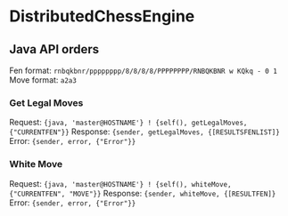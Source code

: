 # DistributedChessEngine
## Java API orders
Fen format: `rnbqkbnr/pppppppp/8/8/8/8/PPPPPPPP/RNBQKBNR w KQkq - 0 1`
Move format: `a2a3`
### Get Legal Moves
Request: `{java, 'master@HOSTNAME'} ! {self(), getLegalMoves, {"CURRENTFEN"}}`
Response: `{sender, getLegalMoves, {[RESULTSFENLIST]}`
Error: `{sender, error, {"Error"}}`
### White Move
Request: `{java, 'master@HOSTNAME'} ! {self(), whiteMove, {"CURRENTFEN", "MOVE"}}`
Response: `{sender, whiteMove, {[RESULTFEN]}`
Error: `{sender, error, {"Error"}}`